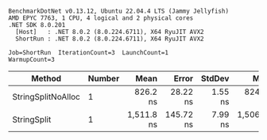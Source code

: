 ```

BenchmarkDotNet v0.13.12, Ubuntu 22.04.4 LTS (Jammy Jellyfish)
AMD EPYC 7763, 1 CPU, 4 logical and 2 physical cores
.NET SDK 8.0.201
  [Host]   : .NET 8.0.2 (8.0.224.6711), X64 RyuJIT AVX2
  ShortRun : .NET 8.0.2 (8.0.224.6711), X64 RyuJIT AVX2

Job=ShortRun  IterationCount=3  LaunchCount=1  
WarmupCount=3  

```
| Method             | Number | Mean       | Error     | StdDev  | Min        | Max        | Gen0   | Allocated |
|------------------- |------- |-----------:|----------:|--------:|-----------:|-----------:|-------:|----------:|
| StringSplitNoAlloc | 1      |   826.2 ns |  28.22 ns | 1.55 ns |   824.4 ns |   827.2 ns |      - |         - |
| StringSplit        | 1      | 1,511.8 ns | 145.72 ns | 7.99 ns | 1,506.2 ns | 1,520.9 ns | 0.0381 |    3208 B |
